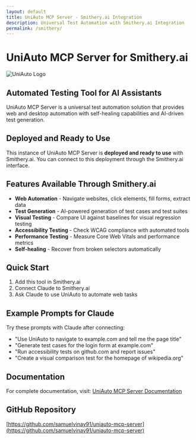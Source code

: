 ```yaml
---
layout: default
title: UniAuto MCP Server - Smithery.ai Integration
description: Universal Test Automation with Smithery.ai Integration
permalink: /smithery/
---
```


# UniAuto MCP Server for Smithery.ai

![UniAuto Logo](https://raw.githubusercontent.com/samuelvinay91/uniauto-mcp-server/main/public/screenshots/uniauto-logo.png)

## Automated Testing Tool for AI Assistants

UniAuto MCP Server is a universal test automation solution that provides web and desktop automation with self-healing capabilities and AI-driven test generation.

## Deployed and Ready to Use

This instance of UniAuto MCP Server is **deployed and ready to use** with Smithery.ai. You can connect to this deployment through the Smithery.ai interface.

## Features Available Through Smithery.ai

- **Web Automation** - Navigate websites, click elements, fill forms, extract data
- **Test Generation** - AI-powered generation of test cases and test suites
- **Visual Testing** - Compare UI against baselines for visual regression testing
- **Accessibility Testing** - Check WCAG compliance with automated tools
- **Performance Testing** - Measure Core Web Vitals and performance metrics
- **Self-healing** - Recover from broken selectors automatically

## Quick Start

1. Add this tool in Smithery.ai
2. Connect Claude to Smithery.ai
3. Ask Claude to use UniAuto to automate web tasks

## Example Prompts for Claude

Try these prompts with Claude after connecting:

- "Use UniAuto to navigate to example.com and tell me the page title"
- "Generate test cases for the login form at example.com"
- "Run accessibility tests on github.com and report issues"
- "Create a visual comparison test for the homepage of wikipedia.org"

## Documentation

For complete documentation, visit:
[UniAuto MCP Server Documentation](https://samuelvinay91.github.io/uniauto-mcp-server/)

## GitHub Repository

[https://github.com/samuelvinay91/uniauto-mcp-server](https://github.com/samuelvinay91/uniauto-mcp-server)